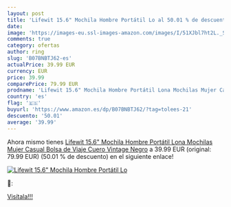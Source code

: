 ```yaml
---
layout: post
title: 'Lifewit 15.6" Mochila Hombre Portátil Lo al 50.01 % de descuento'
date: 
image: 'https://images-eu.ssl-images-amazon.com/images/I/51XJbl7ht2L._SL200_.jpg'
comments: true
category: ofertas
author: ring
slug: 'B07BNBTJ62-es'
actualPrice: 39.99 EUR
currency: EUR
price: 39.99
comparePrice: 79.99 EUR
prodname: 'Lifewit 15.6" Mochila Hombre Portátil Lona Mochilas Mujer Casual Bolsa de Viaje Cuero Vintage Negro'
country: 'es'
flag: '🇪🇸'
buyurl: 'https://www.amazon.es/dp/B07BNBTJ62/?tag=tolees-21'
descuento: '50.01'
average: '39.99'
---
```


Ahora mismo tienes [Lifewit 15.6" Mochila Hombre Portátil Lona Mochilas Mujer Casual Bolsa de Viaje Cuero Vintage Negro](https://www.amazon.es/dp/B07BNBTJ62/?tag=tolees-21) a 39.99 EUR (original: 79.99 EUR) (50.01 %  de descuento) en el siguiente enlace!

[![Lifewit 15.6" Mochila Hombre Portátil Lo](https://images-eu.ssl-images-amazon.com/images/I/51XJbl7ht2L._SL200_.jpg)](https://www.amazon.es/dp/B07BNBTJ62/?tag=tolees-21)

🔎:


[Visítala!!!](https://www.amazon.es/dp/B07BNBTJ62/?tag=tolees-21)
